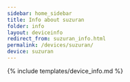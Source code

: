 ```yaml
---
sidebar: home_sidebar
title: Info about suzuran
folder: info
layout: deviceinfo
redirect_from: suzuran_info.html
permalink: /devices/suzuran/
device: suzuran
---
```

{% include templates/device_info.md %}
